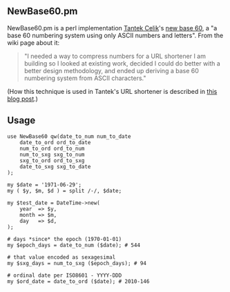 ## NewBase60.pm

NewBase60.pm is a perl implementation [Tantek Celik](http://tantek.com)'s [new base 60](http://tantek.pbworks.com/NewBase60), a "a base 60 numbering system using only ASCII numbers and letters". From the wiki page about it:

>"I needed a way to compress numbers for a URL shortener I am building so I looked at existing work, decided I could do better with a better design methodology, and ended up deriving a base 60 numbering system from ASCII characters."

(How this technique is used in Tantek's URL shortener is described in [this blog post](http://www.monkinetic.com/2010/05/tantek-celik-diso-20-brass-tacks.html).)

## Usage

    use NewBase60 qw(date_to_num num_to_date
        date_to_ord ord_to_date
        num_to_ord ord_to_num
        num_to_sxg sxg_to_num
        sxg_to_ord ord_to_sxg
        date_to_sxg sxg_to_date
    );

    my $date = '1971-06-29';
    my ( $y, $m, $d ) = split /-/, $date;
    
    my $test_date = DateTime->new(
        year  => $y,
        month => $m,
        day   => $d,
    );
    
    # days *since* the epoch (1970-01-01)
    my $epoch_days = date_to_num ($date); # 544

    # that value encoded as sexagesimal
    my $sxg_days = num_to_sxg ($epoch_days); # 94
    
    # ordinal date per ISO8601 - YYYY-DDD
    my $ord_date = date_to_ord ($date); # 2010-146
    
    